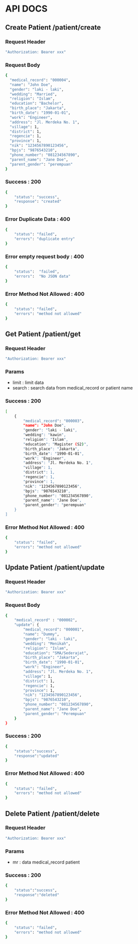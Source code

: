# API DOCS

## Create Patient /patient/create

### Request Header
```bash
"Authorization: Bearer xxx"
```

### Request Body
```bash
{
  "medical_record": "000004",
  "name": "John Doe",
  "gender": "laki - laki",
  "wedding": "Married",
  "religion": "Islam",
  "education": "Bachelor",
  "birth_place": "Jakarta",
  "birth_date": "1990-01-01",
  "work": "Engineer",
  "address": "Jl. Merdeka No. 1",
  "village": 1,
  "district": 1,
  "regencie": 1,
  "province": 1,
  "nik": "1234567890123456",
  "bpjs": "9876543210",
  "phone_number": "081234567890",
  "parent_name": "Jane Doe",
  "parent_gender": "perempuan"
}
```

### Success : 200
```bash
{
    "status": "success",
    "response": "created"
}
```

### Error Duplicate Data : 400
```bash
{
    "status": "failed",
    "errors": "duplicate entry"
}
```

### Error empty request body : 400
```bash
{
	"status":  "failed",
	"errors":  "No JSON data"
}
```

### Error Method Not Allowed : 400
```bash
{
    "status": "failed",
    "errors": "method not allowed"
}
```

## Get Patient /patient/get

### Request Header
```bash
"Authorization: Bearer xxx"
```

### Params
- limit : limit data
- search : search data from medical_record or patient name

### Success : 200
```bash
[
    {
        "medical_record": "000003",
        "name": "John Doe",
        "gender": "laki - laki",
        "wedding": "kawin",
        "religion": "Islam",
        "education": "Magister (S2)",
        "birth_place": "Jakarta",
        "birth_date": "1990-01-01",
        "work": "Engineer",
        "address": "Jl. Merdeka No. 1",
        "village": 1,
        "district": 1,
        "regencie": 1,
        "province": 1,
        "nik": "1234567890123456",
        "bpjs": "9876543210",
        "phone_number": "081234567890",
        "parent_name": "Jane Doe",
        "parent_gender": "perempuan"
    }
]
```

### Error Method Not Allowed : 400
```bash
{
    "status": "failed",
    "errors": "method not allowed"
}
```

## Update Patient /patient/update

### Request Header
```bash
"Authorization: Bearer xxx"
```

### Request Body
```bash
{
    "medical_record" : "000002",
    "update": {
        "medical_record": "000001",
        "name": "Dummy",
        "gender": "laki - laki",
        "wedding": "Menikah",
        "religion": "Islam",
        "education": "SMA/Sederajat",
        "birth_place": "Jakarta",
        "birth_date": "1990-01-01",
        "work": "Engineer",
        "address": "Jl. Merdeka No. 1",
        "village": 1,
        "district": 1,
        "regencie": 1,
        "province": 1,
        "nik": "1234567890123456",
        "bpjs": "9876543210",
        "phone_number": "081234567890",
        "parent_name": "Jane Doe",
        "parent_gender": "Perempuan"
    }
}
```

### Success : 200
```bash
{
	"status":"success",
	"response":"updated"
}
```

### Error Method Not Allowed : 400
```bash
{
    "status": "failed",
    "errors": "method not allowed"
}
```

## Delete Patient /patient/delete

### Request Header
```bash
"Authorization: Bearer xxx"
```

### Params
- mr : data medical_record patient

### Success : 200
```bash
{
	"status":"success",
	"response":"deleted"
}
```

### Error Method Not Allowed : 400
```bash
{
    "status": "failed",
    "errors": "method not allowed"
}
```